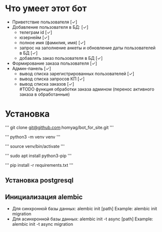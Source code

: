 # Что умеет этот бот

- Приветствие пользователя [✓]
- Добавление пользователя в БД: [✓]
  - телеграм id [✓]
  - юзернейм [✓]
  - полное имя (фамилия, имя) [✓]
  - запрос на заполнение анкеты и обновление даты пользователей в БД [✓]
  - добавлять заказ пользователя в БД [✓]
- Формирование заказа пользователя [✓]
- Админ-панель [✓]
  - вывод списка зарегистрированных пользователей [✓]
  - вывод списка запросов КП [✓]
  - вывод списка заказов [✓]  
#TODO
  функция обработки заказа админом (перенос активного заказа в обработанные)

# Установка

'''
git clone git@github.com:homyag/bot_for_site.git
'''

'''
python3 -m venv venv
'''

'''
source venv/bin/activate
'''

'''
sudo apt install python3-pip
'''

'''
pip install -r requirements.txt
'''

## Установка postgresql

## Инициализация alembic

- Для синхронной базы данных:
alembic init [path]
Example: alembic init migration
- Для асинхронной базы данных:
alembic init -t async [path]
Example: alembic init -t async migration

